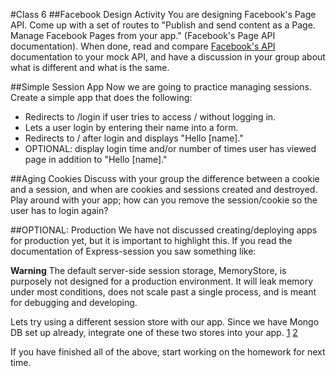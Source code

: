 #Class 6
##Facebook Design Activity
You are designing Facebook's Page API. Come up with a set of routes to "Publish and send content as a Page. Manage Facebook Pages from your app." (Facebook's Page API documentation). When done, read and compare [Facebook's API](https://developers.facebook.com/docs/pages) documentation to your mock API, and have a discussion in your group about what is different and what is the same.

##Simple Session App
Now we are going to practice managing sessions. Create a simple app that does the following:
* Redirects to /login if user tries to access / without logging in. 
* Lets a user login by entering their name into a form. 
* Redirects to / after login and displays "Hello [name]."
* OPTIONAL: display login time and/or number of times user has viewed page in addition to "Hello [name]."

##Aging Cookies
Discuss with your group the difference between a cookie and a session, and when are cookies and sessions created and destroyed. Play around with your app; how can you remove the session/cookie so the user has to login again?

##OPTIONAL: Production
We have not discussed creating/deploying apps for production yet, but it is important to highlight this. If you read the documentation of Express-session you saw something like: 

**Warning** The default server-side session storage, MemoryStore, is purposely not designed for a production environment. It will leak memory under most conditions, does not scale past a single process, and is meant for debugging and developing.

Lets try using a different session store with our app. Since we have Mongo DB set up already, integrate one of these two stores into your app.
[1](https://www.npmjs.com/package/connect-mongodb-session)
[2](https://www.npmjs.com/package/connect-mongo) 
  
If you have finished all of the above, start working on the homework for next time. 